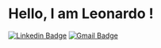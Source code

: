 # Hello, I am Leonardo !
[![Linkedin Badge](https://img.shields.io/badge/-LinkedIn-blue?style=flat&logo=Linkedin&logoColor=white&link=https://www.linkedin.com/in/leonardo-santos-flores/)](https://www.linkedin.com/in/leonardo-santos-flores/)
[![Gmail Badge](https://img.shields.io/badge/-Gmail-c14438?style=flat&logo=Gmail&logoColor=white&link=mailto:contatoleonardoflores@gmail.com)](mailto:contato@leonardoflores.dev?cc=contatoleonardoflores@gmail.com)

